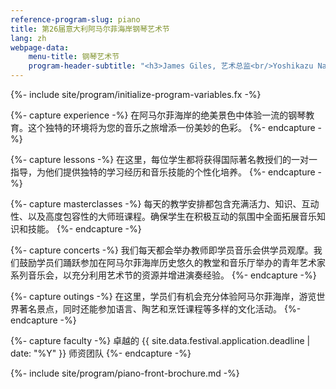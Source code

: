 ```yaml
---
reference-program-slug: piano
title: 第26届意大利阿马尔菲海岸钢琴艺术节
lang: zh
webpage-data:
    menu-title: 钢琴艺术节
    program-header-subtitle: "<h3>James Giles, 艺术总监<br/>Yoshikazu Nagai（永井良和）, 师资主任</h3>"
---
```

{%- include site/program/initialize-program-variables.fx -%}

{%- capture experience -%}
在阿马尔菲海岸的绝美景色中体验一流的钢琴教育。这个独特的环境将为您的音乐之旅增添一份美妙的色彩。
{%- endcapture -%}

{%- capture lessons -%}
在这里，每位学生都将获得国际著名教授们的一对一指导，为他们提供独特的学习经历和音乐技能的个性化培养。
{%- endcapture -%}

{%- capture masterclasses -%}
每天的教学安排都包含充满活力、知识、互动性、以及高度包容性的大师班课程。确保学生在积极互动的氛围中全面拓展音乐知识和技能。
{%- endcapture -%}

{%- capture concerts -%}
我们每天都会举办教师即学员音乐会供学员观摩。我们鼓励学员们踊跃参加在阿马尔菲海岸历史悠久的教堂和音乐厅举办的青年艺术家系列音乐会，以充分利用艺术节的资源并增进演奏经验。
{%- endcapture -%}

{%- capture outings -%}
在这里，学员们有机会充分体验阿马尔菲海岸，游览世界著名景点，同时还能参加语言、陶艺和烹饪课程等多样的文化活动。
{%- endcapture -%}

{%- capture faculty -%}
卓越的 {{ site.data.festival.application.deadline | date: "%Y" }} 师资团队
{%- endcapture -%}

{%- include site/program/piano-front-brochure.md -%}
